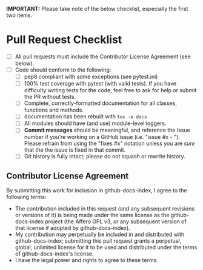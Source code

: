 __IMPORTANT:__ Please take note of the below checklist, especially the first two items.

# Pull Request Checklist

- [ ] All pull requests must include the Contributor License Agreement (see below).
- [ ] Code should conform to the following:
    - [ ] pep8 compliant with some exceptions (see pytest.ini)
    - [ ] 100% test coverage with pytest (with valid tests). If you have difficulty
      writing tests for the code, feel free to ask for help or submit the PR without tests.
    - [ ] Complete, correctly-formatted documentation for all classes, functions and methods.
    - [ ] documentation has been rebuilt with ``tox -e docs``
    - [ ] All modules should have (and use) module-level loggers.
    - [ ] **Commit messages** should be meaningful, and reference the Issue number
      if you're working on a GitHub issue (i.e. "issue #x - <message>"). Please
      refrain from using the "fixes #x" notation unless you are *sure* that the
      the issue is fixed in that commit.
    - [ ] Git history is fully intact; please do not squash or rewrite history.

## Contributor License Agreement

By submitting this work for inclusion in github-docs-index, I agree to the following terms:

* The contribution included in this request (and any subsequent revisions or versions of it)
  is being made under the same license as the github-docs-index project (the Affero GPL v3,
  or any subsequent version of that license if adopted by github-docs-index).
* My contribution may perpetually be included in and distributed with github-docs-index; submitting
  this pull request grants a perpetual, global, unlimited license for it to be used and distributed
  under the terms of github-docs-index's license.
* I have the legal power and rights to agree to these terms.
